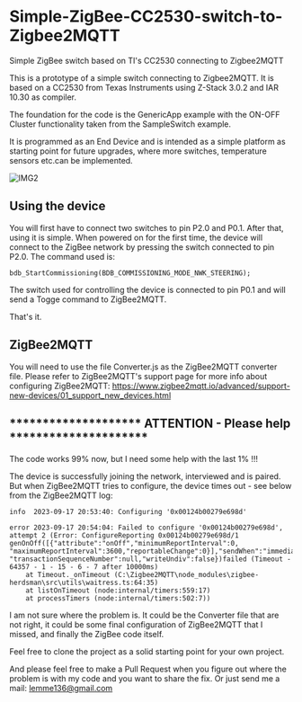 # Simple-ZigBee-CC2530-switch-to-Zigbee2MQTT
Simple ZigBee switch based on TI's CC2530 connecting to Zigbee2MQTT

This is a prototype of a simple switch connecting to Zigbee2MQTT. It is based on a CC2530 from Texas Instruments using Z-Stack 3.0.2 and IAR 10.30 as compiler.

The foundation for the code is the GenericApp example with the ON-OFF Cluster functionality taken from the SampleSwitch example.

It is programmed as an End Device and is intended as a simple platform as starting point for future upgrades, where more switches, temperature sensors etc.can be implemented.

![IMG2](https://github.com/LemmeDasker/TestZigbee/assets/38005465/5e3acf4f-fb30-45d9-8a93-845ba9567916)

## Using the device
You will first have to connect two switches to pin P2.0 and P0.1.
After that, using it is simple. When powered on for the first time, the device will connect to the ZigBee network by pressing the switch connected to pin P2.0. The command used is:

```
bdb_StartCommissioning(BDB_COMMISSIONING_MODE_NWK_STEERING);
```

The switch used for controlling the device is connected to pin P0.1 and will send a Togge command to ZigBee2MQTT.

That's it.

## ZigBee2MQTT
You will need to use the file Converter.js as the ZigBee2MQTT converter file. Please refer to ZigBee2MQTT's support page for more info about configuring ZigBee2MQTT:
https://www.zigbee2mqtt.io/advanced/support-new-devices/01_support_new_devices.html

## ******************** ATTENTION - Please help *********************

The code works 99% now, but I need some help with the last 1% !!!

The device is successfully joining the network, interviewed and is paired. But when ZigBee2MQTT tries to configure, the device times out - see below from the ZigBee2MQTT log:

```
info  2023-09-17 20:53:40: Configuring '0x00124b00279e698d'

error 2023-09-17 20:54:04: Failed to configure '0x00124b00279e698d', attempt 2 (Error: ConfigureReporting 0x00124b00279e698d/1 genOnOff([{"attribute":"onOff","minimumReportInterval":0,
"maximumReportInterval":3600,"reportableChange":0}],"sendWhen":"immediate","timeout":10000,"disableResponse":false,"disableRecovery":false,"disableDefaultResponse":true,"direction":0,"srcEndpoint":null,"reservedBits":0,"manufacturerCode":null,
"transactionSequenceNumber":null,"writeUndiv":false})failed (Timeout - 64357 - 1 - 15 - 6 - 7 after 10000ms)
    at Timeout._onTimeout (C:\Zigbee2MQTT\node_modules\zigbee-herdsman\src\utils\waitress.ts:64:35)
    at listOnTimeout (node:internal/timers:559:17)
    at processTimers (node:internal/timers:502:7))
```

I am not sure where the problem is. It could be the Converter file that are not right, it could be some final configuration of ZigBee2MQTT that I missed, and finally the ZigBee code itself.

Feel free to clone the project as a solid starting point for your own project.

And please feel free to make a Pull Request when you figure out where the problem is with my code and you want to share the fix. Or just send me a mail: lemme136@gmail.com

